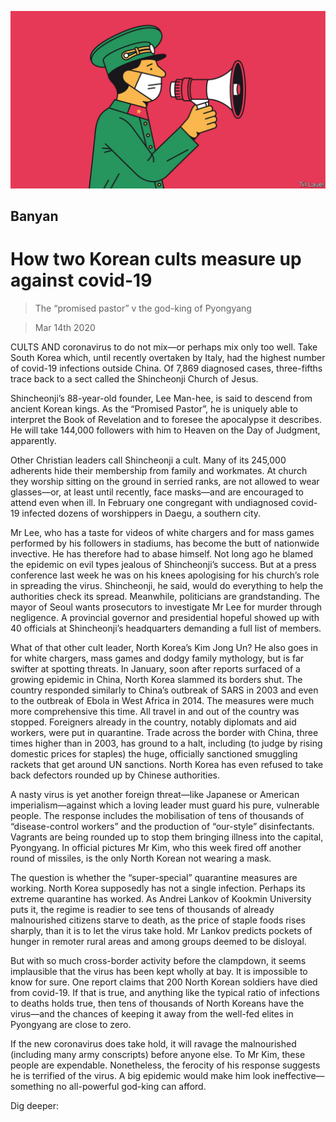 ![](./images/20200314_ASD001_0.jpg)

## Banyan

# How two Korean cults measure up against covid-19

> The “promised pastor” v the god-king of Pyongyang

> Mar 14th 2020

CULTS AND coronavirus to do not mix—or perhaps mix only too well. Take South Korea which, until recently overtaken by Italy, had the highest number of covid-19 infections outside China. Of 7,869 diagnosed cases, three-fifths trace back to a sect called the Shincheonji Church of Jesus.

Shincheonji’s 88-year-old founder, Lee Man-hee, is said to descend from ancient Korean kings. As the “Promised Pastor”, he is uniquely able to interpret the Book of Revelation and to foresee the apocalypse it describes. He will take 144,000 followers with him to Heaven on the Day of Judgment, apparently.

Other Christian leaders call Shincheonji a cult. Many of its 245,000 adherents hide their membership from family and workmates. At church they worship sitting on the ground in serried ranks, are not allowed to wear glasses—or, at least until recently, face masks—and are encouraged to attend even when ill. In February one congregant with undiagnosed covid-19 infected dozens of worshippers in Daegu, a southern city.

Mr Lee, who has a taste for videos of white chargers and for mass games performed by his followers in stadiums, has become the butt of nationwide invective. He has therefore had to abase himself. Not long ago he blamed the epidemic on evil types jealous of Shincheonji’s success. But at a press conference last week he was on his knees apologising for his church’s role in spreading the virus. Shincheonji, he said, would do everything to help the authorities check its spread. Meanwhile, politicians are grandstanding. The mayor of Seoul wants prosecutors to investigate Mr Lee for murder through negligence. A provincial governor and presidential hopeful showed up with 40 officials at Shincheonji’s headquarters demanding a full list of members.

What of that other cult leader, North Korea’s Kim Jong Un? He also goes in for white chargers, mass games and dodgy family mythology, but is far swifter at spotting threats. In January, soon after reports surfaced of a growing epidemic in China, North Korea slammed its borders shut. The country responded similarly to China’s outbreak of SARS in 2003 and even to the outbreak of Ebola in West Africa in 2014. The measures were much more comprehensive this time. All travel in and out of the country was stopped. Foreigners already in the country, notably diplomats and aid workers, were put in quarantine. Trade across the border with China, three times higher than in 2003, has ground to a halt, including (to judge by rising domestic prices for staples) the huge, officially sanctioned smuggling rackets that get around UN sanctions. North Korea has even refused to take back defectors rounded up by Chinese authorities.

A nasty virus is yet another foreign threat—like Japanese or American imperialism—against which a loving leader must guard his pure, vulnerable people. The response includes the mobilisation of tens of thousands of “disease-control workers” and the production of “our-style” disinfectants. Vagrants are being rounded up to stop them bringing illness into the capital, Pyongyang. In official pictures Mr Kim, who this week fired off another round of missiles, is the only North Korean not wearing a mask.

The question is whether the “super-special” quarantine measures are working. North Korea supposedly has not a single infection. Perhaps its extreme quarantine has worked. As Andrei Lankov of Kookmin University puts it, the regime is readier to see tens of thousands of already malnourished citizens starve to death, as the price of staple foods rises sharply, than it is to let the virus take hold. Mr Lankov predicts pockets of hunger in remoter rural areas and among groups deemed to be disloyal.

But with so much cross-border activity before the clampdown, it seems implausible that the virus has been kept wholly at bay. It is impossible to know for sure. One report claims that 200 North Korean soldiers have died from covid-19. If that is true, and anything like the typical ratio of infections to deaths holds true, then tens of thousands of North Koreans have the virus—and the chances of keeping it away from the well-fed elites in Pyongyang are close to zero.

If the new coronavirus does take hold, it will ravage the malnourished (including many army conscripts) before anyone else. To Mr Kim, these people are expendable. Nonetheless, the ferocity of his response suggests he is terrified of the virus. A big epidemic would make him look ineffective—something no all-powerful god-king can afford.

Dig deeper: